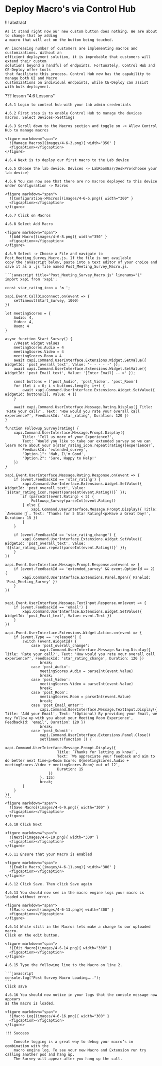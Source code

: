 # Deploy Macro's via Control Hub

!!! abstract

    As it stand right now our new custom button does nothing. We are about to change that by adding 
    a macro that will act on the button being touched.

    An increasing number of customers are implementing macros and customizations. Without an 
    efficient deployment solution, it is improbable that customers will extend their custom 
    solutions beyond a handful of endpoints. Fortunately, Control Hub and CE-Deploy offer tools 
    that facilitate this process. Control Hub now has the capability to manage both UI and Macro 
    customizations on individual endpoints, while CE-Deploy can assist with bulk deployment.

??? lesson "4.6 Lessons"
    
    4.6.1 Login to control hub with your lab admin credentials
    
    4.6.2 First step is to enable Control Hub to manage the devices macros. Select Devices->Settings
    
    4.6.3 Scroll down to the Macros section and toggle on -> Allow Control Hub to manage macros
    
    <figure markdown="span">
      ![Manage Macros](images/4-6-3.png){ width="350" }
      <figcaption></figcaption>
    </figure>
    
    4.6.4 Next is to deploy our first macro to the Lab device
    
    4.6.5 Choose the lab device. Devices -> LabRoomBar/DeskPro(choose your lab device)
    
    4.6.6 You can now see that there are no macros deployed to this device 
    under Configuration -> Macros
    
    <figure markdown="span">
      ![Configuration->Macros](images/4-6-6.png){ width="300" }
      <figcaption></figcaption>
    </figure>
    
    4.6.7 Click on Macros
    
    4.6.8 Select Add Macro
    
    <figure markdown="span">
      ![Add Macro](images/4-6-8.png){ width="350" }
      <figcaption></figcaption>
    </figure>
    
    4.6.9 Select -> Choose a File and navigate to Post_Meeting_Survey_Macro.js. If the file is not available 
    copy the javascript below, paste into a text editor of your choice and save it as a .js file named Post_Meeting_Survey_Macro.js.
    
    ```javascript title="Post_Meeting_Survey_Macro.js" linenums="1"
    import xapi from 'xapi';
    
    const star_rating_icon = '✪ ';
    
    xapi.Event.CallDisconnect.on(event => {
        setTimeout(Start_Survey, 1000)
    })
    
    let meetingScores = {
        Audio: 4,
        Video: 4,
        Room: 4
    }
    
    async function Start_Survey() {
        //Reset widget values
        meetingScores.Audio = 4
        meetingScores.Video = 4
        meetingScores.Room = 4
        await xapi.Command.UserInterface.Extensions.Widget.SetValue({ WidgetId: 'post_overall_text', Value: '- - - - -' });
        await xapi.Command.UserInterface.Extensions.Widget.SetValue({ WidgetId: 'post_Email_text', Value: '[Enter Email] -- >' });
    
        const buttons = ['post_Audio', 'post_Video', 'post_Room']
        for (let i = 0; i < buttons.length; i++) {
            await xapi.Command.UserInterface.Extensions.Widget.SetValue({ WidgetId: buttons[i], Value: 4 })
        }
    
        await xapi.Command.UserInterface.Message.Rating.Display({ Title: 'Rate your call?', Text: 'How would you rate your overall call experience?', FeedbackId: 'star_rating', Duration: 120 })
    }
    
    function Followup_Survey(rating) {
        xapi.Command.UserInterface.Message.Prompt.Display({
            Title: 'Tell us more of your Experience?',
            Text: `Would you like to take our extended survey so we can learn more about your ${star_rating_icon.repeat(rating)}experience?`,
            FeedbackId: 'extended_survey',
            "Option.1": 'Nah, I\'m Good',
            "Option.2": 'Sure, Happy to Help!'
        })
    }
    
    xapi.Event.UserInterface.Message.Rating.Response.on(event => {
        if (event.FeedbackId == 'star_rating') {
            xapi.Command.UserInterface.Extensions.Widget.SetValue({ WidgetId: 'post_overall_text', Value: `${star_rating_icon.repeat(parseInt(event.Rating))}` });
            if (parseInt(event.Rating) < 5) {
                Followup_Survey(parseInt(event.Rating))
            } else {
                xapi.Command.UserInterface.Message.Prompt.Display({ Title: `Awesome 🥳`, Text: 'Thanks for 5 Star Rating!<p>Have a Great Day!', Duration: 15 })
            }
        }
    
        if (event.FeedbackId == 'star_rating_change') {
            xapi.Command.UserInterface.Extensions.Widget.SetValue({ WidgetId: 'post_overall_text', Value: `${star_rating_icon.repeat(parseInt(event.Rating))}` });
        }
    })
    
    xapi.Event.UserInterface.Message.Prompt.Response.on(event => {
        if (event.FeedbackId == 'extended_survey' && event.OptionId == 2) {
            xapi.Command.UserInterface.Extensions.Panel.Open({ PanelId: 'Post_Meeting_Survey' })
        }
    })
    
    
    xapi.Event.UserInterface.Message.TextInput.Response.on(event => {
        if (event.FeedbackId == 'email') {
            xapi.Command.UserInterface.Extensions.Widget.SetValue({ WidgetId: 'post_Email_text', Value: event.Text })
        }
    })
    
    xapi.Event.UserInterface.Extensions.Widget.Action.on(event => {
        if (event.Type == 'released') {
            switch (event.WidgetId) {
                case 'post_overall_change':
                    xapi.Command.UserInterface.Message.Rating.Display({ Title: 'Rate your call?', Text: 'How would you rate your overall call experience?', FeedbackId: 'star_rating_change', Duration: 120 })
                    break;
                case 'post_Audio':
                    meetingScores.Audio = parseInt(event.Value)
                    break;
                case 'post_Video':
                    meetingScores.Video = parseInt(event.Value)
                    break;
                case 'post_Room':
                    meetingScores.Room = parseInt(event.Value)
                    break;
                case 'post_Email_enter':
                    xapi.Command.UserInterface.Message.TextInput.Display({ Title: 'Add your Email', Text: '(Optional) By providing your Email, we may follow up with you about your Meeting Room Experience', FeedbackId: 'email', Duration: 120 })
                    break;
                case 'post_Submit':
                    xapi.Command.UserInterface.Extensions.Panel.Close()
                    setTimeout(function () {
                        xapi.Command.UserInterface.Message.Prompt.Display({
                            Title: `Thanks for letting us know!`,
                            Text: `We appreciate your feedback and aim to do better next time<p>Room Score: ${meetingScores.Audio + meetingScores.Video + meetingScores.Room} out of 12`,
                            Duration: 15
                        })
                    }, 125)
                    break;
            }
        }
    })
    ```
    <figure markdown="span">
      ![Save Macro](images/4-6-9.png){ width="300" }
      <figcaption></figcaption>
    </figure>
    
    4.6.10 Click Next
    
    <figure markdown="span">
      ![Next](images/4-6-10.png){ width="300" }
      <figcaption></figcaption>
    </figure>
    
    4.6.11 Ensure that your Macro is enabled
    
    <figure markdown="span">
      ![Enable Macro](images/4-6-11.png){ width="300" }
      <figcaption></figcaption>
    </figure>
    
    4.6.12 Click Save. Then click Save again
    
    4.6.13 You should now see in the macro engine logs your macro is loaded without error.
    
    <figure markdown="span">
      ![Macro saved](images/4-6-13.png){ width="300" }
      <figcaption></figcaption>
    </figure>
    
    4.6.14 While still in the Macros lets make a change to our uploaded macro. 
    Click on the edit button.
    
    <figure markdown="span">
      ![Edit Macro](images/4-6-14.png){ width="300" }
      <figcaption></figcaption>
    </figure>
    
    4.6.15 Type the following line to the Macro on line 2.
    
    ```javascript
    console.log("Post Survey Macro Loading…..");
    ```
    Click save
    
    4.6.16 You should now notice in your logs that the console message now appears 
    as the macro is loaded.
    
    <figure markdown="span">
      ![Macro Log](images/4-6-16.png){ width="300" }
      <figcaption></figcaption>
    </figure>

    !!! Success
    
        Console logging is a great way to debug your macro’s in combination with the 
        macro engine log. To see your new Macro and Extension run try calling another pod and hang up.
        The Survey will appear after you hang up the call.